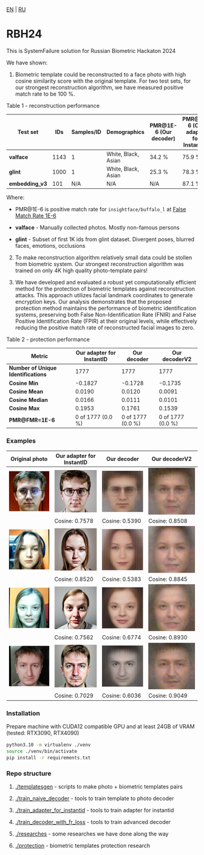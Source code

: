 [EN](./README.md) | [RU](./README.ru.md)

RBH24
===

This is SystemFailure solution for Russian Biometric Hackaton 2024

We have shown:

1. Biometric template could be reconstructed to a face photo with high cosine similarity score with the original template. 
For two test sets, for our strongest reconstruction algorithm, we have measured positive match rate to be 100 %.

Table 1 - reconstruction performance

| Test set         | IDs  | Samples/ID | Demographics        | PMR@1E-6 (Our decoder) | PMR@1E-6 (Our adapter for InstantID) | PMR@1E-6 (Our decoderV2) |
|------------------|------|------------|---------------------|------------------------|--------------------------------------|--------------------------|
| **valface**      | 1143 | 1          | White, Black, Asian | 34.2 %                 | 75.9 %                               | 100 %                    |
| **glint**        | 1000 | 1          | White, Black, Asian | 25.3 %                 | 78.3 %                               | 100 %                    |
| **embedding_v3** | 101  | N/A        | N/A                 | N/A                    | 87.1 %                               | 100 %                    |

Where:

 - PMR@1E-6 is positive match rate for `insightface/buffalo_l` at [False Match Rate 1E-6](./researches/README.md)

 - **valface** - Manually collected photos. Mostly non-famous persons

 - **glint** - Subset of first 1K ids from glint dataset. Divergent poses, blurred faces, emotions, occlusions

2. To make reconstruction algorithm relatively small data could be stollen from biometric system. Our strongest 
reconstruction algorithm was trained on only 4K high quality photo-template pairs!

3. We have developed and evaluated a robust yet computationally efficient method for the protection of biometric
templates against reconstruction attacks. This approach utilizes facial landmark coordinates to generate encryption
keys. Our analysis demonstrates that the proposed protection method maintains the performance of biometric 
identification systems, preserving both False Non-Identification Rate (FNIR) and False Positive Identification
Rate (FPIR) at their original levels, while effectively reducing the positive match rate of reconstructed
facial images to zero.

Table 2 - protection performance

| Metric                               | Our adapter for InstantID | Our decoder       | Our decoderV2     |
|--------------------------------------|---------------------------|-------------------|-------------------|
| **Number of Unique Identifications** | 1777                      | 1777              | 1777              |
| **Cosine Min**                       | -0.1827                   | -0.1728           | -0.1735           |
| **Cosine Mean**                      | 0.0190                    | 0.0120            | 0.0091            |
| **Cosine Median**                    | 0.0166                    | 0.0111            | 0.0101            |
| **Cosine Max**                       | 0.1953                    | 0.1761            | 0.1539            |
| **PMR@FMR=1E-6**                     | 0 of 1777 (0.0 %)         | 0 of 1777 (0.0 %) | 0 of 1777 (0.0 %) |

### Examples

| Original photo               | Our adapter for InstantID                                     | Our decoder                                      | Our decoderV2                                      |
|------------------------------|---------------------------------------------------------------|--------------------------------------------------|----------------------------------------------------|
| ![](./examples/crops/ik.jpg) | ![](./examples/adapters/adapterHQ4K/ik_(cosine%200.7578).jpg) | ![](./examples/decoder/ik_(cosine%200.5390).png) | ![](./examples/decoderV2/ik_(cosine%200.8508).png) |
|                              | Cosine: 0.7578                                                | Cosine: 0.5390                                   | Cosine: 0.8508                                     |
| ![](./examples/crops/ka.jpg) | ![](./examples/adapters/adapterHQ4K/ka_(cosine%200.8520).jpg) | ![](./examples/decoder/ka_(cosine%200.5383).png) | ![](./examples/decoderV2/ka_(cosine%200.8845).png) |
|                              | Cosine: 0.8520                                                | Cosine: 0.5383                                   | Cosine: 0.8845                                     |
| ![](./examples/crops/kd.jpg) | ![](./examples/adapters/adapterHQ4K/kd_(cosine%200.7562).jpg) | ![](./examples/decoder/kd_(cosine%200.6774).png) | ![](./examples/decoderV2/kd_(cosine%200.8930).png) |
|                              | Cosine: 0.7562                                                | Cosine: 0.6774                                   | Cosine: 0.8930                                     |
| ![](./examples/crops/at.jpg) | ![](./examples/adapters/adapterHQ4K/at_(cosine%200.7029).jpg) | ![](./examples/decoder/at_(cosine%200.6036).png) | ![](./examples/decoderV2/at_(cosine%200.9049).png) | 
|                              | Cosine: 0.7029                                                | Cosine: 0.6036                                   | Cosine: 0.9049                                     |

### Installation

Prepare machine with CUDA12 compatible GPU and at least 24GB of VRAM (tested: RTX3090, RTX4090)

```bash
python3.10 -m virtualenv ./venv
source ./venv/bin/activate
pip install -r requirements.txt
```

### Repo structure

1. [./templatesgen](./templatesgen) - scripts to make photo + biometric templates pairs

2. [./train_naive_decoder](./train_naive_decoder) - tools to train template to photo decoder

3. [./train_adapter_for_instantid](./train_adapter_for_instantid) - tools to train adapter for instantid

4. [./train_decoder_with_fr_loss](./train_decoder_with_fr_loss) - tools to train advanced decoder

5. [./researches](./researches) - some researches we have done along the way

6. [./protection](./protection) - biometric templates protection research
